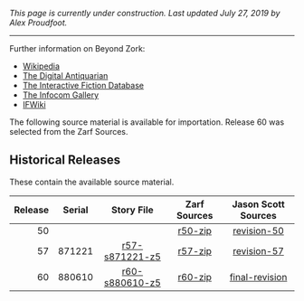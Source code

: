 *This page is currently under construction. Last updated July 27, 2019 by Alex Proudfoot.*

----

Further information on Beyond Zork:

* [Wikipedia](https://en.wikipedia.org/wiki/Beyond_Zork)
* [The Digital Antiquarian](https://www.filfre.net/2015/11/beyond-zork/)
* [The Interactive Fiction Database](https://ifdb.tads.org/viewgame?id=9h6o1charof548ii)
* [The Infocom Gallery](https://gallery.guetech.org/beyond/beyond.html)
* [IFWiki](http://www.ifwiki.org/index.php/Beyond_Zork)

The following source material is available for importation. Release 60 was selected from the Zarf Sources.

## Historical Releases

These contain the available source material.

| Release | Serial | Story File        | Zarf Sources | Jason Scott Sources |
| -------:|:------:|:-----------------:|:------------:|:-------------------:|
|      50 |        |                   |    [r50-zip] |       [revision-50] |
|      57 | 871221 |  [r57-s871221-z5] |    [r57-zip] |       [revision-57] |
|      60 | 880610 |  [r60-s880610-z5] |    [r60-zip] |    [final-revision] |

[r50-zip]: https://eblong.com/infocom/sources/beyondzork-r50.zip
[revision-50]: https://github.com/historicalsource/beyondzork/tree/af919a956f77f2a94c430a8a96184db98674f308

[r57-s871221-z5]: https://eblong.com/infocom/gamefiles/beyondzork-r57-s871221.z5
[r57-zip]: https://eblong.com/infocom/sources/beyondzork-r57.zip
[revision-57]: https://github.com/historicalsource/beyondzork/tree/86b36fa0fd202b03cbed862f4ebd8d88f193fa9d

[r60-s880610-z5]: https://eblong.com/infocom/gamefiles/beyondzork-r60-s880610.z5
[r60-zip]: https://eblong.com/infocom/sources/beyondzork-r60.zip
[final-revision]: https://github.com/historicalsource/beyondzork/tree/78ec79974cdc65838ee24aa8d710c0754345cfe8
